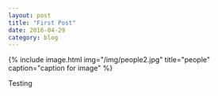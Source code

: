 ```yaml
---
layout: post
title: "First Post"
date: 2016-04-29
category: blog
---
```


{% include image.html
            img="/img/people2.jpg"
            title="people"
            caption="caption for image" %}



Testing
